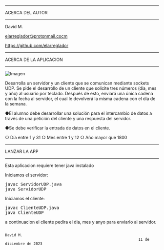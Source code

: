 ************************************
ACERCA DEL AUTOR
************************************

David M.

elarreglador@protonmail.cocm

https://github.com/elarreglador


************************************
ACERCA DE LA APLICACION
************************************

![Imagen](https://github.com/elarreglador/Que-dia-va-a-ser/blob/main/SCREENSHOTS/Captura%20de%20pantalla%20de%202024-01-07%2014-25-05.png)

Desarrolla un servidor y un cliente que se comunican mediante sockets UDP.
Se pide el desarrollo de un cliente que solicite tres números (día, mes y año) al usuario
por teclado. Después de esto, enviará una única cadena con la fecha al servidor, el cual le devolverá
la misma cadena con el día de la semana.

●El alumno debe desarrollar una solución para el intercambio de datos a través de una
petición del cliente y una respuesta del servidor.

●Se debe verificar la entrada de datos en el cliente.

   ○ Día entre 1 y 31
   ○ Mes entre 1 y 12
   ○ Año mayor que 1800


************************************
LANZAR LA APP 
************************************

Esta aplicacion requiere tener java instalado

Iniciamos el servidor:
<pre>
javac ServidorUDP.java 
java ServidorUDP
</pre>

Iniciamos el cliente:
<pre>
javac ClienteUDP.java
java ClienteUDP
</pre>

a continuacion el cliente pedira el dia, mes y anyo para enviarlo al servidor.


                                                                                David M.
                                                                 11 de diciembre de 2023


